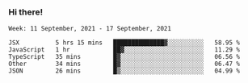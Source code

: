 ### Hi there!

<!--START_SECTION:waka-->
```text
Week: 11 September, 2021 - 17 September, 2021

JSX          5 hrs 15 mins   ██████████████▓░░░░░░░░░░   58.95 % 
JavaScript   1 hr            ██▓░░░░░░░░░░░░░░░░░░░░░░   11.29 % 
TypeScript   35 mins         █▓░░░░░░░░░░░░░░░░░░░░░░░   06.56 % 
Other        34 mins         █▓░░░░░░░░░░░░░░░░░░░░░░░   06.47 % 
JSON         26 mins         █▒░░░░░░░░░░░░░░░░░░░░░░░   04.99 % 
```
<!--END_SECTION:waka-->
